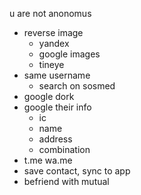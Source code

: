 u are not anonomus

- reverse image
  - yandex
  - google images
  - tineye
- same username
  - search on sosmed
- google dork
- google their info
  - ic
  - name
  - address
  - combination
- t.me wa.me
- save contact, sync to app
- befriend with mutual